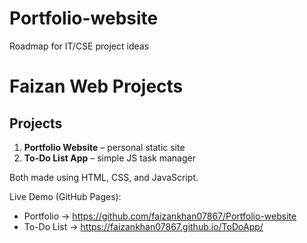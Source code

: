 # Portfolio-website
Roadmap for IT/CSE project ideas


# Faizan Web Projects

## Projects
1. **Portfolio Website** – personal static site  
2. **To-Do List App** – simple JS task manager

Both made using HTML, CSS, and JavaScript.

Live Demo (GitHub Pages):  
- Portfolio →   https://github.com/faizankhan07867/Portfolio-website
- To-Do List → https://faizankhan07867.github.io/ToDoApp/

